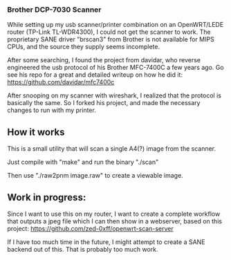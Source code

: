 ### Brother DCP-7030 Scanner

While setting up my usb scanner/printer combination on an OpenWRT/LEDE router (TP-Link TL-WDR4300), I could not get the scanner to work.
The proprietary SANE driver "brscan3" from Brother is not available for MIPS CPUs, and the source they supply seems incomplete.

After some searching, I found the project from davidar, who reverse engineered the usb protocol of his Brother MFC-7400C a few years ago.
Go see his repo for a great and detailed writeup on how he did it: https://github.com/davidar/mfc7400c

After snooping on my scanner with wireshark, I realized that the protocol is basically the same.
So I forked his project, and made the necessary changes to run with my printer.

## How it works
This is a small utility that will scan a single A4(?) image from the scanner.

Just compile with "make" and run the binary "./scan"

Then use "./raw2pnm image.raw" to create a viewable image.

## Work in progress:
Since I want to use this on my router, I want to create a complete workflow
that outputs a jpeg file which I can then show in a webserver, based on this project:
https://github.com/zed-0xff/openwrt-scan-server

If I have too much time in the future, I might attempt to create a SANE backend out of this. That is probably too much work.
